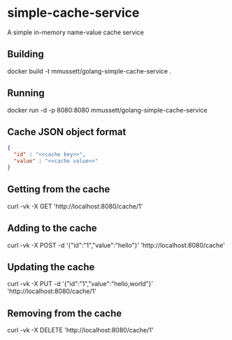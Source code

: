 # simple-cache-service

A simple in-memory name-value cache service

## Building

docker build -t mmussett/golang-simple-cache-service .

## Running

docker run -d -p 8080:8080 mmussett/golang-simple-cache-service


## Cache JSON object format

```json
{
  "id" : "<<cache key>>",
  "value" : "<<cache value>>"
}
```


## Getting from the cache

curl -vk -X GET 'http://localhost:8080/cache/1'

## Adding to the cache

curl -vk -X POST -d '{"id":"1","value":"hello"}' 'http://localhost:8080/cache'

## Updating the cache

curl -vk -X PUT -d '{"id":"1","value":"hello,world"}' 'http://localhost:8080/cache/1'

## Removing from the cache

curl -vk -X DELETE 'http://localhost:8080/cache/1'



